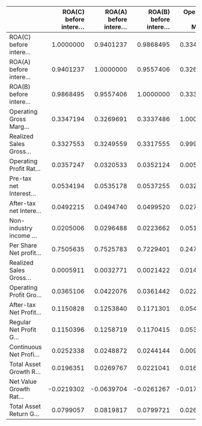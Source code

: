 |                      | ROA(C) before intere…| ROA(A) before intere…| ROA(B) before intere…| Operating Gross Marg…| Realized Sales Gross…| Operating Profit Rat…| Pre-tax net Interest…| After-tax net Intere…| Non-industry income …| Per Share Net profit…| Realized Sales Gross…| Operating Profit Gro…| After-tax Net Profit…| Regular Net Profit G…| Continuous Net Profi…| Total Asset Growth R…| Net Value Growth Rat…| Total Asset Return G…|
|:---------------------|---------------------:|---------------------:|---------------------:|---------------------:|---------------------:|---------------------:|---------------------:|---------------------:|---------------------:|---------------------:|---------------------:|---------------------:|---------------------:|---------------------:|---------------------:|---------------------:|---------------------:|---------------------:|
|ROA(C) before intere… |             1.0000000|             0.9401237|             0.9868495|             0.3347194|             0.3327553|             0.0357247|             0.0534194|             0.0492215|             0.0205006|             0.7505635|             0.0005911|             0.0365106|             0.1150828|             0.1150396|             0.0252338|             0.0196351|            -0.0219302|             0.0799057|
|ROA(A) before intere… |             0.9401237|             1.0000000|             0.9557406|             0.3269691|             0.3249559|             0.0320533|             0.0535178|             0.0494740|             0.0296488|             0.7525783|             0.0032771|             0.0422076|             0.1253840|             0.1258719|             0.0248872|             0.0269767|            -0.0639704|             0.0819817|
|ROA(B) before intere… |             0.9868495|             0.9557406|             1.0000000|             0.3337486|             0.3317555|             0.0352124|             0.0537255|             0.0499520|             0.0223662|             0.7229401|             0.0021422|             0.0361442|             0.1171301|             0.1170415|             0.0244144|             0.0221041|            -0.0261267|             0.0799721|
|Operating Gross Marg… |             0.3347194|             0.3269691|             0.3337486|             1.0000000|             0.9995183|             0.0057448|             0.0324927|             0.0271753|             0.0514378|             0.2477895|             0.0141720|             0.0228669|             0.0546386|             0.0534298|             0.0091212|             0.0160128|            -0.0174480|             0.0265446|
|Realized Sales Gross… |             0.3327553|             0.3249559|             0.3317555|             0.9995183|             1.0000000|             0.0056095|             0.0322316|             0.0268515|             0.0512416|             0.2460041|             0.0141879|             0.0227778|             0.0544702|             0.0532587|             0.0091172|             0.0165834|            -0.0174512|             0.0264634|
|Operating Profit Rat… |             0.0357247|             0.0320533|             0.0352124|             0.0057448|             0.0056095|             1.0000000|             0.9164478|             0.8621907|            -0.5920059|             0.0202194|             0.0008311|             0.0049524|             0.0113282|             0.0112266|             0.0013181|             0.0344648|            -0.0002072|             0.0036772|
|Pre-tax net Interest… |             0.0534194|             0.0535178|             0.0537255|             0.0324927|             0.0322316|             0.9164478|             1.0000000|             0.9863790|            -0.2200447|             0.0340456|             0.0012460|             0.0039091|             0.0351503|             0.0349143|             0.0030129|             0.0376326|            -0.0009980|             0.0050042|
|After-tax net Intere… |             0.0492215|             0.0494740|             0.0499520|             0.0271753|             0.0268515|             0.8621907|             0.9863790|             1.0000000|            -0.1152110|             0.0306213|             0.0012260|             0.0029624|             0.0312227|             0.0309639|             0.0025655|             0.0370660|            -0.0008578|             0.0043789|
|Non-industry income … |             0.0205006|             0.0296488|             0.0223662|             0.0514378|             0.0512416|            -0.5920059|            -0.2200447|            -0.1152110|             1.0000000|             0.0192794|             0.0004836|            -0.0041997|             0.0431788|             0.0429513|             0.0028549|            -0.0082237|            -0.0015049|             0.0011145|
|Per Share Net profit… |             0.7505635|             0.7525783|             0.7229401|             0.2477895|             0.2460041|             0.0202194|             0.0340456|             0.0306213|             0.0192794|             1.0000000|            -0.0004959|             0.0297821|             0.0902226|             0.0903676|             0.0244478|            -0.0552985|            -0.0376294|             0.1201350|
|Realized Sales Gross… |             0.0005911|             0.0032771|             0.0021422|             0.0141720|             0.0141879|             0.0008311|             0.0012460|             0.0012260|             0.0004836|            -0.0004959|             1.0000000|             0.0021923|             0.0064701|             0.0064442|             0.0007466|            -0.0351156|            -0.0006979|             0.0058428|
|Operating Profit Gro… |             0.0365106|             0.0422076|             0.0361442|             0.0228669|             0.0227778|             0.0049524|             0.0039091|             0.0029624|            -0.0041997|             0.0297821|             0.0021923|             1.0000000|             0.6393944|             0.6367928|             0.1008214|             0.0155534|            -0.0045344|             0.3267204|
|After-tax Net Profit… |             0.1150828|             0.1253840|             0.1171301|             0.0546386|             0.0544702|             0.0113282|             0.0351503|             0.0312227|             0.0431788|             0.0902226|             0.0064701|             0.6393944|             1.0000000|             0.9961862|             0.1130514|             0.0080395|            -0.0036605|             0.2239189|
|Regular Net Profit G… |             0.1150396|             0.1258719|             0.1170415|             0.0534298|             0.0532587|             0.0112266|             0.0349143|             0.0309639|             0.0429513|             0.0903676|             0.0064442|             0.6367928|             0.9961862|             1.0000000|             0.1129037|             0.0089109|            -0.0036493|             0.2231057|
|Continuous Net Profi… |             0.0252338|             0.0248872|             0.0244144|             0.0091212|             0.0091172|             0.0013181|             0.0030129|             0.0025655|             0.0028549|             0.0244478|             0.0007466|             0.1008214|             0.1130514|             0.1129037|             1.0000000|             0.0101754|            -0.0002704|             0.0361980|
|Total Asset Growth R… |             0.0196351|             0.0269767|             0.0221041|             0.0160128|             0.0165834|             0.0344648|             0.0376326|             0.0370660|            -0.0082237|            -0.0552985|            -0.0351156|             0.0155534|             0.0080395|             0.0089109|             0.0101754|             1.0000000|            -0.0086884|            -0.0371355|
|Net Value Growth Rat… |            -0.0219302|            -0.0639704|            -0.0261267|            -0.0174480|            -0.0174512|            -0.0002072|            -0.0009980|            -0.0008578|            -0.0015049|            -0.0376294|            -0.0006979|            -0.0045344|            -0.0036605|            -0.0036493|            -0.0002704|            -0.0086884|             1.0000000|            -0.0046528|
|Total Asset Return G… |             0.0799057|             0.0819817|             0.0799721|             0.0265446|             0.0264634|             0.0036772|             0.0050042|             0.0043789|             0.0011145|             0.1201350|             0.0058428|             0.3267204|             0.2239189|             0.2231057|             0.0361980|            -0.0371355|            -0.0046528|             1.0000000|
